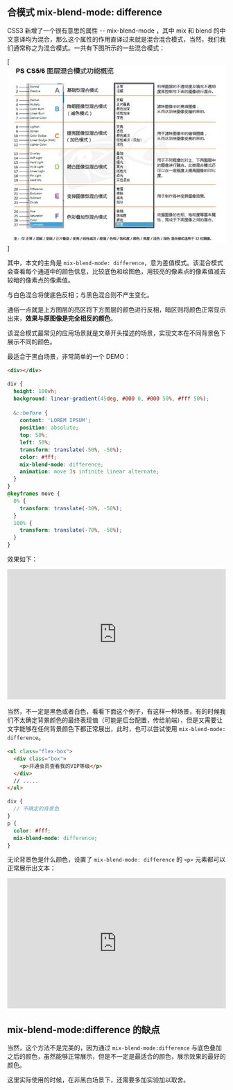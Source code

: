 ## 合模式 mix-blend-mode: difference

CSS3 新增了一个很有意思的属性 -- mix-blend-mode ，其中 mix 和 blend 的中文意译均为混合，那么这个属性的作用直译过来就是混合混合模式，当然，我们我们通常称之为混合模式。一共有下图所示的一些混合模式：

[![img](./img/156752354-7ec9abc0-136e-43ec-880f-94b13e627d73.png)]

其中，本文的主角是 `mix-blend-mode: difference`，意为差值模式。该混合模式会查看每个通道中的颜色信息，比较底色和绘图色，用较亮的像素点的像素值减去较暗的像素点的像素值。

与白色混合将使底色反相；与黑色混合则不产生变化。

通俗一点就是上方图层的亮区将下方图层的颜色进行反相，暗区则将颜色正常显示出来，**效果与原图像是完全相反的颜色**。

该混合模式最常见的应用场景就是文章开头描述的场景，实现文本在不同背景色下展示不同的颜色。

最适合于黑白场景，非常简单的一个 DEMO：

```html
<div></div>
```

```scss
div {
  height: 100vh;
  background: linear-gradient(45deg, #000 0, #000 50%, #fff 50%);

  &::before {
    content: 'LOREM IPSUM';
    position: absolute;
    top: 50%;
    left: 50%;
    transform: translate(-50%, -50%);
    color: #fff;
    mix-blend-mode: difference;
    animation: move 3s infinite linear alternate;
  }
}
@keyframes move {
  0% {
    transform: translate(-30%, -50%);
  }
  100% {
    transform: translate(-70%, -50%);
  }
}
```

效果如下：

<iframe height="300" style="width: 100%;" scrolling="no" title="linear-gradient + Mix-blend-mode" src="https://codepen.io/mafqla/embed/yLrJvXO?default-tab=html%2Cresult&editable=true&theme-id=light" frameborder="no" loading="lazy" allowtransparency="true" allowfullscreen="true">
  See the Pen <a href="https://codepen.io/mafqla/pen/yLrJvXO">
  linear-gradient + Mix-blend-mode</a> by mafqla (<a href="https://codepen.io/mafqla">@mafqla</a>)
  on <a href="https://codepen.io">CodePen</a>.
</iframe>

当然，不一定是黑色或者白色，看看下面这个例子，有这样一种场景，有的时候我们不太确定背景颜色的最终表现值（可能是后台配置，传给前端），但是又需要让文字能够在任何背景颜色下都正常展出，此时，也可以尝试使用 `mix-blend-mode: difference`。

```html
<ul class="flex-box">
  <div class="box">
    <p>开通会员查看我的VIP等级</p>
  </div>
  // .....
</ul>
```

```scss
div {
  // 不确定的背景色
}
p {
  color: #fff;
  mix-blend-mode: difference;
}
```

无论背景色是什么颜色，设置了 `mix-blend-mode: difference` 的 `<p>` 元素都可以正常展示出文本：

<iframe height="300" style="width: 100%;" scrolling="no" title="mix-blend-mode:difference实现文字颜色自适应底色" src="https://codepen.io/mafqla/embed/rNbLJwy?default-tab=html%2Cresult&editable=true&theme-id=light" frameborder="no" loading="lazy" allowtransparency="true" allowfullscreen="true">
  See the Pen <a href="https://codepen.io/mafqla/pen/rNbLJwy">
  mix-blend-mode:difference实现文字颜色自适应底色</a> by mafqla (<a href="https://codepen.io/mafqla">@mafqla</a>)
  on <a href="https://codepen.io">CodePen</a>.
</iframe>

## mix-blend-mode:difference 的缺点

当然，这个方法不是完美的，因为通过 `mix-blend-mode:difference` 与底色叠加之后的颜色，虽然能够正常展示，但是不一定是最适合的颜色，展示效果的最好的颜色。

这里实际使用的时候，在非黑白场景下，还需要多加实验加以取舍。
